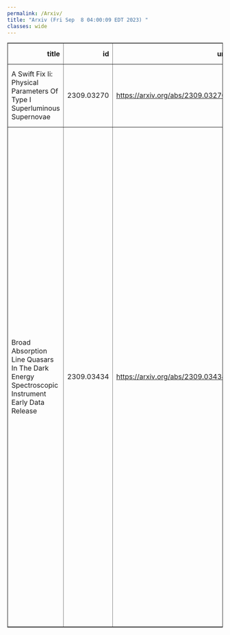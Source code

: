 ```yaml
---
permalink: /Arxiv/
title: "Arxiv (Fri Sep  8 04:00:09 EDT 2023) "
classes: wide
---
```

<table border="1" class="dataframe">
  <thead>
    <tr style="text-align: right;">
      <th>title</th>
      <th>id</th>
      <th>url</th>
      <th>authors</th>
      <th>Local Authors</th>
    </tr>
  </thead>
  <tbody>
    <tr>
      <td>A Swift Fix Ii: Physical Parameters Of Type I Superluminous Supernovae</td>
      <td>2309.03270</td>
      <td><a href="https://arxiv.org/abs/2309.03270" target="_blank">https://arxiv.org/abs/2309.03270</a></td>
      <td>Jason T. Hinkle, Benjamin J. Shappee, Michael A. Tucker</td>
      <td>Michael Tucker</td>
    </tr>
    <tr>
      <td>Broad Absorption Line Quasars In The Dark Energy Spectroscopic   Instrument Early Data Release</td>
      <td>2309.03434</td>
      <td><a href="https://arxiv.org/abs/2309.03434" target="_blank">https://arxiv.org/abs/2309.03434</a></td>
      <td>S. Filbert, P. Martini, K. Seebaluck, L. Ennesser, D. M. Alexander, A. Bault, A. Brodzeller, H. K. Herrera-Alcantar, P. Montero-Camacho, I. Pérez-Ràfols, C. Ramírez-Pérez, C. Ravoux, T. Tan, J. Aguilar, S. Ahlen, S. Bailey, D. Brooks, T. Claybaugh, K. Dawson, A. De La Macorra, P. Doel, K. Fanning, A. Font-Ribera, J. E. Forero-Romero, S. Gontcho A Gontcho, J. Guy, D. Kirkby, A. Kremin, C. Magneville, M. Manera, A. Meisner, R. Miquel, J. Moustakas, J. Nie, W. J. Percival, F. Prada, M. Rezaie, G. Rossi, E. Sanchez, M. Schubnell, H. Seo, G. Tarlé, B. A. Weaver, Z. Zhou</td>
      <td>Kevin Fanning, Lauren Ennesser, Paul Martini</td>
    </tr>
  </tbody>
</table>